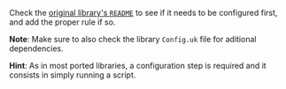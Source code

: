 Check the [original library's `README`](https://github.com/jtsiomb/kdtree#readme) to see if it needs to be configured first, and add the proper rule if so.

**Note**: Make sure to also check the library `Config.uk` file for aditional dependencies.

**Hint**: As in most ported libraries, a configuration step is required and it consists in simply running a script.
